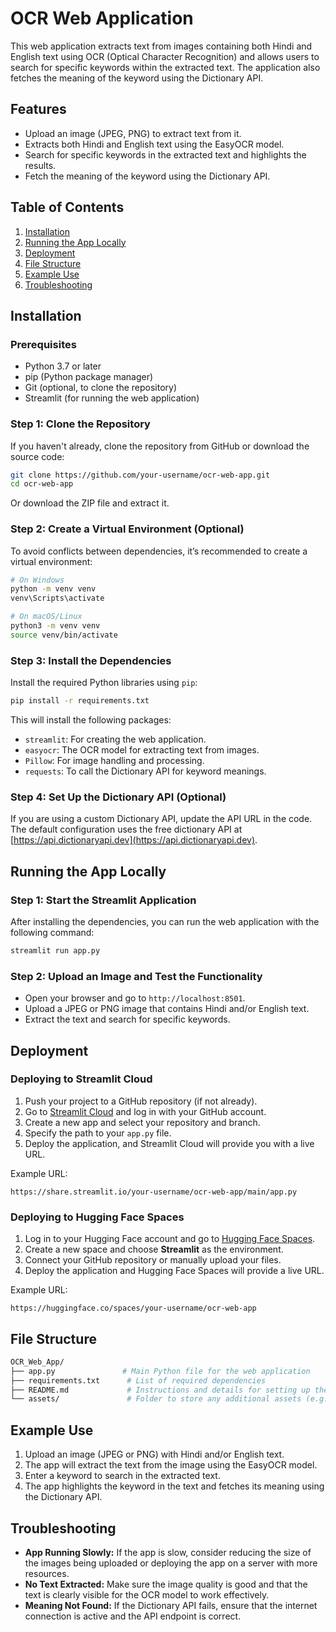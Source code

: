 # OCR Web Application

This web application extracts text from images containing both Hindi and English text using OCR (Optical Character Recognition) and 
allows users to search for specific keywords within the extracted text. The application also fetches the meaning of the keyword using 
the Dictionary API.

## Features

- Upload an image (JPEG, PNG) to extract text from it.
- Extracts both Hindi and English text using the EasyOCR model.
- Search for specific keywords in the extracted text and highlights the results.
- Fetch the meaning of the keyword using the Dictionary API.

## Table of Contents

1. [Installation](#installation)
2. [Running the App Locally](#running-the-app-locally)
3. [Deployment](#deployment)
4. [File Structure](#file-structure)
5. [Example Use](#example-use)
6. [Troubleshooting](#troubleshooting)

## Installation

### Prerequisites

- Python 3.7 or later
- pip (Python package manager)
- Git (optional, to clone the repository)
- Streamlit (for running the web application)

### Step 1: Clone the Repository

If you haven't already, clone the repository from GitHub or download the source code:

```bash
git clone https://github.com/your-username/ocr-web-app.git
cd ocr-web-app
```

Or download the ZIP file and extract it.

### Step 2: Create a Virtual Environment (Optional)

To avoid conflicts between dependencies, it’s recommended to create a virtual environment:

```bash
# On Windows
python -m venv venv
venv\Scripts\activate

# On macOS/Linux
python3 -m venv venv
source venv/bin/activate
```

### Step 3: Install the Dependencies

Install the required Python libraries using `pip`:

```bash
pip install -r requirements.txt
```

This will install the following packages:

- `streamlit`: For creating the web application.
- `easyocr`: The OCR model for extracting text from images.
- `Pillow`: For image handling and processing.
- `requests`: To call the Dictionary API for keyword meanings.

### Step 4: Set Up the Dictionary API (Optional)

If you are using a custom Dictionary API, update the API URL in the code. The default configuration uses the free dictionary API
at [https://api.dictionaryapi.dev](https://api.dictionaryapi.dev).

## Running the App Locally

### Step 1: Start the Streamlit Application

After installing the dependencies, you can run the web application with the following command:

```bash
streamlit run app.py
```

### Step 2: Upload an Image and Test the Functionality

- Open your browser and go to `http://localhost:8501`.
- Upload a JPEG or PNG image that contains Hindi and/or English text.
- Extract the text and search for specific keywords.

## Deployment

### Deploying to Streamlit Cloud

1. Push your project to a GitHub repository (if not already).
2. Go to [Streamlit Cloud](https://share.streamlit.io/) and log in with your GitHub account.
3. Create a new app and select your repository and branch.
4. Specify the path to your `app.py` file.
5. Deploy the application, and Streamlit Cloud will provide you with a live URL.

Example URL:
```
https://share.streamlit.io/your-username/ocr-web-app/main/app.py
```

### Deploying to Hugging Face Spaces

1. Log in to your Hugging Face account and go to [Hugging Face Spaces](https://huggingface.co/spaces).
2. Create a new space and choose **Streamlit** as the environment.
3. Connect your GitHub repository or manually upload your files.
4. Deploy the application and Hugging Face Spaces will provide a live URL.

Example URL:
```
https://huggingface.co/spaces/your-username/ocr-web-app
```

## File Structure

```bash
OCR_Web_App/
├── app.py               # Main Python file for the web application
├── requirements.txt      # List of required dependencies
├── README.md             # Instructions and details for setting up the app
└── assets/               # Folder to store any additional assets (e.g., screenshots)
```

## Example Use

1. Upload an image (JPEG or PNG) with Hindi and/or English text.
2. The app will extract the text from the image using the EasyOCR model.
3. Enter a keyword to search in the extracted text.
4. The app highlights the keyword in the text and fetches its meaning using the Dictionary API.

## Troubleshooting

- **App Running Slowly:** If the app is slow, consider reducing the size of the images being uploaded or deploying the app on a server with more resources.
- **No Text Extracted:** Make sure the image quality is good and that the text is clearly visible for the OCR model to work effectively.
- **Meaning Not Found:** If the Dictionary API fails, ensure that the internet connection is active and the API endpoint is correct.

